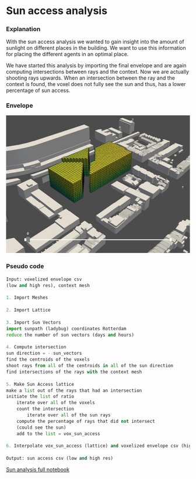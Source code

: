 # Sun access analysis
### Explanation

With the sun access analysis we wanted to gain insight into the amount of sunlight  on different places in the building. We want to use this information for placing the different agents in an optimal place.

We have started this analysis by importing the final envelope and are again computing intersections between rays and the context. Now we are actually shooting rays upwards. When an intersection between the ray and the context is found, the voxel does not fully see the sun and thus, has a lower percentage of sun access.

### Envelope

![Title](../../../img/sun.jpg)

### Pseudo code

``` python
Input: voxelized envelope csv
(low and high res), context mesh

1. Import Meshes

2. Import Lattice

3. Import Sun Vectors
import sunpath (ladybug) coordinates Rotterdam
reduce the number of sun vectors (days and hours)

4. Compute intersection 
sun direction = - sun_vectors
find the centroids of the voxels
shoot rays from all of the centroids in all of the sun direction
find intersections of the rays with the context mesh 

5. Make Sun Access lattice
make a list out of the rays that had an intersection 
initiate the list of ratio 
	iterate over all of the voxels 
	count the intersection
		iterate over all of the sun rays 
	compute the percentage of rays that did not intersect 
    (could see the sun)
	add to the list = vox_sun_access

6. Interpolate vox_sun_access (lattice) and voxelized envelope csv (high res) 

Output: sun access csv (low and high res)

```

[Sun analysis full notebook](/spatial_computing_project_template/index/scripts/sun/)


